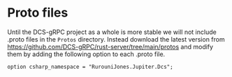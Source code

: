 ﻿# Proto files

Until the DCS-gRPC project as a whole is more stable we will not
include .proto files in the `Protos` directory. Instead download the
latest version from https://github.com/DCS-gRPC/rust-server/tree/main/protos
and modify them by adding the following option to each .proto file.

```
option csharp_namespace = "RurouniJones.Jupiter.Dcs";
```

